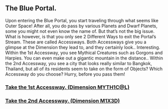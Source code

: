 ## The Blue Portal.

Upon entering the Blue Portal, you start traveling through what seems like Outer Space! After all, you do pass by various Planets and Dwarf Planets, some you might not even know the name of. But that’s not the big issue. What is however, is that you only see 2 Different Ways to exit the Portal’s Stream. These are called Accessways. Both Accessways give you a glimpse at the Dimension they lead to, and they certainly look.. Interesting. Within the 1st Accessway, you see Mythical Creatures such as Gorgons and Harpies. You can even make out a gigantic mountain in the distance.. Within the 2nd Accessway, you see a city that looks really similar to Bangkok, Thailand, but all of its residents seem to take on the form of Objects? Which Accessway do you choose? Hurry, before you pass them!

### [Take the 1st Accessway. (Dimension MYTH1C@L)](dimension-myth1c@l/accessway-1.md)
### [Take the 2nd Accessway. (Dimension M1X3D)](dimension-m1x3d/accessway-2.md)
